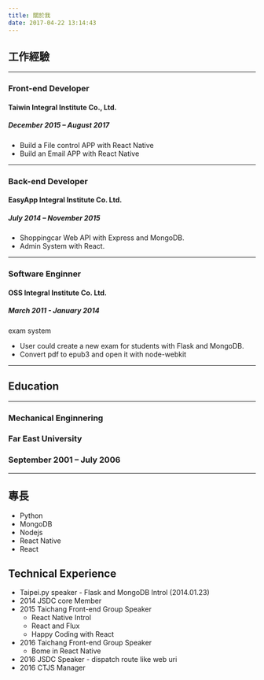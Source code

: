 ```yaml
---
title: 關於我
date: 2017-04-22 13:14:43
---
```


## 工作經驗

---

### Front-end Developer

#### Taiwin Integral Institute Co., Ltd.

##### December 2015 – August 2017

* Build a File control APP with React Native
* Build an Email APP with React Native

---

### Back-end Developer

#### EasyApp Integral Institute Co. Ltd.

##### July 2014 – November 2015

* Shoppingcar Web API with Express and MongoDB.
* Admin System with React.

---

### Software Enginner

#### OSS Integral Institute Co. Ltd.

##### March  2011 - January 2014

exam system

  * User could create a new exam for students with Flask and MongoDB. 
  * Convert pdf to epub3 and open it with node-webkit 

---

## Education

---
### Mechanical Enginnering

### Far East University

### September 2001 – July 2006

---

## 專長

* Python
* MongoDB
* Nodejs
* React Native
* React

## Technical Experience
* Taipei.py speaker - Flask and MongoDB Introl (2014.01.23)
* 2014 JSDC core Member
* 2015 Taichang Front-end Group Speaker
  * React Native Introl
  * React and Flux
  * Happy Coding with React
* 2016 Taichang Front-end Group Speaker
  * Bome in React Native
* 2016 JSDC Speaker - dispatch route like web uri
* 2016 CTJS Manager

